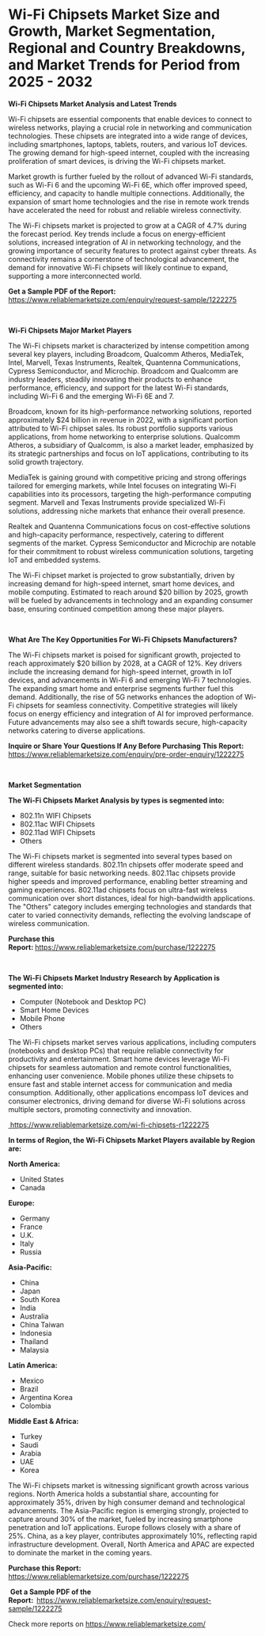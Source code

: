 <p><h1>Wi-Fi Chipsets Market Size and Growth, Market Segmentation, Regional and Country Breakdowns, and Market Trends for Period from 2025 -  2032</h1></p><p><strong>Wi-Fi Chipsets Market Analysis and Latest Trends</strong></p>
<p><p>Wi-Fi chipsets are essential components that enable devices to connect to wireless networks, playing a crucial role in networking and communication technologies. These chipsets are integrated into a wide range of devices, including smartphones, laptops, tablets, routers, and various IoT devices. The growing demand for high-speed internet, coupled with the increasing proliferation of smart devices, is driving the Wi-Fi chipsets market.</p><p>Market growth is further fueled by the rollout of advanced Wi-Fi standards, such as Wi-Fi 6 and the upcoming Wi-Fi 6E, which offer improved speed, efficiency, and capacity to handle multiple connections. Additionally, the expansion of smart home technologies and the rise in remote work trends have accelerated the need for robust and reliable wireless connectivity. </p><p>The Wi-Fi chipsets market is projected to grow at a CAGR of 4.7% during the forecast period. Key trends include a focus on energy-efficient solutions, increased integration of AI in networking technology, and the growing importance of security features to protect against cyber threats. As connectivity remains a cornerstone of technological advancement, the demand for innovative Wi-Fi chipsets will likely continue to expand, supporting a more interconnected world.</p></p>
<p><strong>Get a Sample PDF of the Report:&nbsp;</strong> <a href="https://www.reliablemarketsize.com/enquiry/request-sample/1222275?utm_campaign=1886&utm_medium=2&utm_source=Github&utm_content=ia&utm_term=13022025&utm_id=wi-fi-chipsets">https://www.reliablemarketsize.com/enquiry/request-sample/1222275</a></p>
<p>&nbsp;</p>
<p><strong>Wi-Fi Chipsets Major Market Players</strong></p>
<p><p>The Wi-Fi chipsets market is characterized by intense competition among several key players, including Broadcom, Qualcomm Atheros, MediaTek, Intel, Marvell, Texas Instruments, Realtek, Quantenna Communications, Cypress Semiconductor, and Microchip. Broadcom and Qualcomm are industry leaders, steadily innovating their products to enhance performance, efficiency, and support for the latest Wi-Fi standards, including Wi-Fi 6 and the emerging Wi-Fi 6E and 7.</p><p>Broadcom, known for its high-performance networking solutions, reported approximately $24 billion in revenue in 2022, with a significant portion attributed to Wi-Fi chipset sales. Its robust portfolio supports various applications, from home networking to enterprise solutions. Qualcomm Atheros, a subsidiary of Qualcomm, is also a market leader, emphasized by its strategic partnerships and focus on IoT applications, contributing to its solid growth trajectory.</p><p>MediaTek is gaining ground with competitive pricing and strong offerings tailored for emerging markets, while Intel focuses on integrating Wi-Fi capabilities into its processors, targeting the high-performance computing segment. Marvell and Texas Instruments provide specialized Wi-Fi solutions, addressing niche markets that enhance their overall presence.</p><p>Realtek and Quantenna Communications focus on cost-effective solutions and high-capacity performance, respectively, catering to different segments of the market. Cypress Semiconductor and Microchip are notable for their commitment to robust wireless communication solutions, targeting IoT and embedded systems.</p><p>The Wi-Fi chipset market is projected to grow substantially, driven by increasing demand for high-speed internet, smart home devices, and mobile computing. Estimated to reach around $20 billion by 2025, growth will be fueled by advancements in technology and an expanding consumer base, ensuring continued competition among these major players.</p></p>
<p>&nbsp;</p>
<p><strong>What Are The Key Opportunities For Wi-Fi Chipsets Manufacturers?</strong></p>
<p><p>The Wi-Fi chipsets market is poised for significant growth, projected to reach approximately $20 billion by 2028, at a CAGR of 12%. Key drivers include the increasing demand for high-speed internet, growth in IoT devices, and advancements in Wi-Fi 6 and emerging Wi-Fi 7 technologies. The expanding smart home and enterprise segments further fuel this demand. Additionally, the rise of 5G networks enhances the adoption of Wi-Fi chipsets for seamless connectivity. Competitive strategies will likely focus on energy efficiency and integration of AI for improved performance. Future advancements may also see a shift towards secure, high-capacity networks catering to diverse applications.</p></p>
<p><strong>Inquire or Share Your Questions If Any Before Purchasing This Report:</strong> <a href="https://www.reliablemarketsize.com/enquiry/pre-order-enquiry/1222275?utm_campaign=1886&utm_medium=2&utm_source=Github&utm_content=ia&utm_term=13022025&utm_id=wi-fi-chipsets">https://www.reliablemarketsize.com/enquiry/pre-order-enquiry/1222275</a></p>
<p>&nbsp;</p>
<p><strong>Market Segmentation</strong></p>
<p><strong>The Wi-Fi Chipsets Market Analysis by types is segmented into:</strong></p>
<p><ul><li>802.11n WIFI Chipsets</li><li>802.11ac WIFI Chipsets</li><li>802.11ad WIFI Chipsets</li><li>Others</li></ul></p>
<p><p>The Wi-Fi chipsets market is segmented into several types based on different wireless standards. 802.11n chipsets offer moderate speed and range, suitable for basic networking needs. 802.11ac chipsets provide higher speeds and improved performance, enabling better streaming and gaming experiences. 802.11ad chipsets focus on ultra-fast wireless communication over short distances, ideal for high-bandwidth applications. The "Others" category includes emerging technologies and standards that cater to varied connectivity demands, reflecting the evolving landscape of wireless communication.</p></p>
<p><strong>Purchase this Report:&nbsp;</strong><a href="https://www.reliablemarketsize.com/purchase/1222275?utm_campaign=1886&utm_medium=2&utm_source=Github&utm_content=ia&utm_term=13022025&utm_id=wi-fi-chipsets">https://www.reliablemarketsize.com/purchase/1222275</a></p>
<p>&nbsp;</p>
<p><strong>The Wi-Fi Chipsets Market Industry Research by Application is segmented into:</strong></p>
<p><ul><li>Computer (Notebook and Desktop PC)</li><li>Smart Home Devices</li><li>Mobile Phone</li><li>Others</li></ul></p>
<p><p>The Wi-Fi chipsets market serves various applications, including computers (notebooks and desktop PCs) that require reliable connectivity for productivity and entertainment. Smart home devices leverage Wi-Fi chipsets for seamless automation and remote control functionalities, enhancing user convenience. Mobile phones utilize these chipsets to ensure fast and stable internet access for communication and media consumption. Additionally, other applications encompass IoT devices and consumer electronics, driving demand for diverse Wi-Fi solutions across multiple sectors, promoting connectivity and innovation.</p></p>
<p><a href="https://www.reliablemarketsize.com/wi-fi-chipsets-r1222275?utm_campaign=1886&utm_medium=2&utm_source=Github&utm_content=ia&utm_term=13022025&utm_id=wi-fi-chipsets">&nbsp;https://www.reliablemarketsize.com/wi-fi-chipsets-r1222275</a></p>
<p><strong>In terms of Region, the Wi-Fi Chipsets Market Players available by Region are:</strong></p>
<p>
    <p> <strong> North America: </strong>
        <ul>
            <li>United States</li>
            <li>Canada</li>
        </ul>
        </p> 
    <p> <strong> Europe: </strong>
        <ul>
            <li>Germany</li>
            <li>France</li>
            <li>U.K.</li>
            <li>Italy</li>
            <li>Russia</li>
        </ul>
        </p> 
    <p> <strong> Asia-Pacific: </strong>
        <ul>
            <li>China</li>
            <li>Japan</li>
            <li>South Korea</li>
            <li>India</li>
            <li>Australia</li>
            <li>China Taiwan</li>
            <li>Indonesia</li>
            <li>Thailand</li>
            <li>Malaysia</li>
        </ul>
        </p> 
    <p> <strong> Latin America: </strong>
        <ul>
            <li>Mexico</li>
            <li>Brazil</li>
            <li>Argentina Korea</li>
            <li>Colombia</li>
        </ul>
        </p> 
    <p> <strong> Middle East & Africa: </strong>
        <ul>
            <li>Turkey</li>
            <li>Saudi</li>
            <li>Arabia</li>
            <li>UAE</li>
            <li>Korea</li>
        </ul>
    </p>
    </p>
<p><p>The Wi-Fi chipsets market is witnessing significant growth across various regions. North America holds a substantial share, accounting for approximately 35%, driven by high consumer demand and technological advancements. The Asia-Pacific region is emerging strongly, projected to capture around 30% of the market, fueled by increasing smartphone penetration and IoT applications. Europe follows closely with a share of 25%. China, as a key player, contributes approximately 10%, reflecting rapid infrastructure development. Overall, North America and APAC are expected to dominate the market in the coming years.</p></p>
<p><strong>Purchase this Report: </strong><a href="https://www.reliablemarketsize.com/purchase/1222275?utm_campaign=1886&utm_medium=2&utm_source=Github&utm_content=ia&utm_term=13022025&utm_id=wi-fi-chipsets">https://www.reliablemarketsize.com/purchase/1222275</a></p>
<p>&nbsp;<strong>Get a Sample PDF of the Report:&nbsp;&nbsp;</strong><a href="https://www.reliablemarketsize.com/enquiry/request-sample/1222275?utm_campaign=1886&utm_medium=2&utm_source=Github&utm_content=ia&utm_term=13022025&utm_id=wi-fi-chipsets">https://www.reliablemarketsize.com/enquiry/request-sample/1222275</a></p>
<p><strong></strong></p>
<p>Check more reports on <a href="https://www.reliablemarketsize.com/?utm_campaign=1886&utm_medium=2&utm_source=Github&utm_content=ia&utm_term=13022025&utm_id=wi-fi-chipsets">https://www.reliablemarketsize.com/</a></p>
